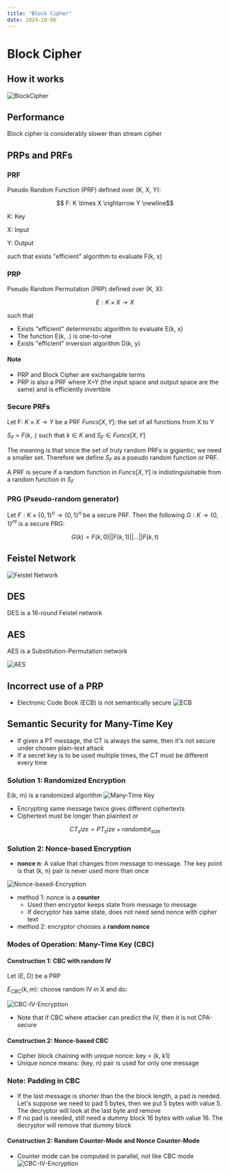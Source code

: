 ```yaml
---
title: "Block Cipher"
date: 2024-10-08
---
```


# Block Cipher

## How it works
![BlockCipher](https://raw.githubusercontent.com/da0p/GithubPage/main/docs/assets/BlockCiphers.png)

## Performance
Block cipher is considerably slower than stream cipher

## PRPs and PRFs

### PRF
Pseudo Random Function (PRF) defined over (K, X, Y):
```math
    F: K \times X \rightarrow Y \newline
```
K: Key

X: Input

Y: Output

such that exists "efficient" algorithm to evaluate F(k, x)

### PRP
Pseudo Random Permutation (PRP) defined over (K, X):
```math
    E: K \times X \rightarrow X
```
such that
- Exists "efficient" deterministic algorithm to evaluate E(k, x)
- The function E(k, .) is one-to-one
- Exists "efficient" inversion algorithm D(k, y)

#### Note
- PRP and Block Cipher are exchangable terms
- PRP is also a PRF where X=Y (the input space and output space are the same) and is efficiently invertible

### Secure PRFs
Let F: $K \times X \rightarrow Y$ be a PRF
$Funcs[X, Y]$: the set of all functions from X to Y

$S_F$ = $F(k, .)$ such that $k \in K$  and $S_F \in Funcs[X, Y]$

The meaning is that since the set of truly random PRFs is gigiantic, we need a smaller set. Therefore we define $S_F$ as a pseudo random function or PRF.

A PRF is secure if a random function in $Funcs[X, Y]$ is indistinguishable from a random function in $S_F$

### PRG (Pseudo-random generator)
Let $F: K \times \{0, 1\}^n \rightarrow \{0, 1\}^n$ be a secure PRF.
Then the following $G: K \rightarrow \{0, 1\}^{nt}$ is a secure PRG:
```math
G(k) = F(k, 0) || F(k, 1) || ... || F(k, t)
```

## Feistel Network
![Feistel Network](https://raw.githubusercontent.com/da0p/GithubPage/main/docs/assets/FeistelNetwork.drawio.png)

## DES
DES is a 16-round Feistel network

## AES
AES is a Substitution-Permutation network

![AES](https://raw.githubusercontent.com/da0p/GithubPage/main/docs/assets/AES.drawio.png)

## Incorrect use of a PRP
- Electronic Code Book (ECB) is not semantically secure
![ECB](https://raw.githubusercontent.com/da0p/GithubPage/main/docs/assets/ECB.drawio.png)

## Semantic Security for Many-Time Key
- If given a PT message, the CT is always the same, then it's not secure under chosen plain-text attack 
- If a secret key is to be used multiple times, the CT must be different every time

### Solution 1: Randomized Encryption
E(k, m) is a randomized algorithm
![Many-Time Key](https://raw.githubusercontent.com/da0p/GithubPage/main/docs/assets/Many-Time-Key.drawio.png)
- Encrypting same message twice gives different ciphertexts
- Ciphertext must be longer than plaintext or
```math
CT_size = PT_size + randombit_{size}
```

### Solution 2: Nonce-based Encryption
- **nonce n**: A value that changes from message to message. The key point is that (k, n) pair is never used more than once

![Nonce-based-Encryption](https://raw.githubusercontent.com/da0p/GithubPage/main/docs/assets/Nonce-based-Encryption.drawio.png)

- method 1: nonce is a **counter**
  - Used then encryptor keeps state from message to message
  - If decryptor has same state, does not need send nonce with cipher text
- method 2: encryptor chooses a **random nonce**

### Modes of Operation: Many-Time Key (CBC)
#### Construction 1: CBC with random IV

Let (E, D) be a PRP

$E_{CBC}(k, m)$: choose random IV $in$ X and do:

![CBC-IV-Encryption](https://raw.githubusercontent.com/da0p/GithubPage/main/docs/assets/CBC-Random-IV.drawio.png)

- Note that if CBC where attacker can predict the IV, then it is not CPA-secure

#### Construction 2: Nonce-based CBC
- Cipher block chaining with unique nonce: key = (k, k1)
- Unique nonce means: (key, n) pair is used for only one message

### Note: Padding in CBC
- If the last message is shorter than the the block length, a pad is needed. Let's suppose we need to pad 5 bytes, then we put 5 bytes with value 5. The decryptor will look at the last byte and remove
- If no pad is needed, still need a dummy block 16 bytes with value 16. The decryptor will remove that dummy block

#### Construction 2: Random Counter-Mode and Nonce Counter-Mode
- Counter mode can be computed in parallel, not like CBC mode
![CBC-IV-Encryption](https://raw.githubusercontent.com/da0p/GithubPage/main/docs/assets/Random-CTR.drawio.png)